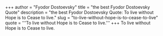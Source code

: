 +++
author = "Fyodor Dostoevsky"
title = "the best Fyodor Dostoevsky Quote"
description = "the best Fyodor Dostoevsky Quote: To live without Hope is to Cease to live."
slug = "to-live-without-hope-is-to-cease-to-live"
quote = '''To live without Hope is to Cease to live.'''
+++
To live without Hope is to Cease to live.
